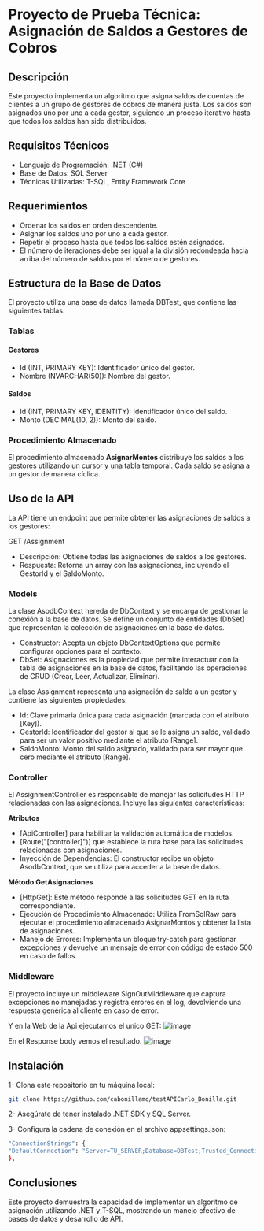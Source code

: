 # Proyecto de Prueba Técnica: Asignación de Saldos a Gestores de Cobros

## Descripción
Este proyecto implementa un algoritmo que asigna saldos de cuentas de clientes a un grupo de gestores de cobros de manera justa. Los saldos son asignados uno por uno a cada gestor, siguiendo un proceso iterativo hasta que todos los saldos han sido distribuidos.

## Requisitos Técnicos
- Lenguaje de Programación: .NET (C#)
- Base de Datos: SQL Server
- Técnicas Utilizadas: T-SQL, Entity Framework Core

## Requerimientos
- Ordenar los saldos en orden descendente.
- Asignar los saldos uno por uno a cada gestor.
- Repetir el proceso hasta que todos los saldos estén asignados.
- El número de iteraciones debe ser igual a la división redondeada hacia arriba del número de saldos por el número de gestores.

## Estructura de la Base de Datos
El proyecto utiliza una base de datos llamada DBTest, que contiene las siguientes tablas:

### Tablas
#### Gestores

- Id (INT, PRIMARY KEY): Identificador único del gestor.
- Nombre (NVARCHAR(50)): Nombre del gestor.

#### Saldos

- Id (INT, PRIMARY KEY, IDENTITY): Identificador único del saldo.
- Monto (DECIMAL(10, 2)): Monto del saldo.

### Procedimiento Almacenado
El procedimiento almacenado **AsignarMontos** distribuye los saldos a los gestores utilizando un cursor y una tabla temporal. Cada saldo se asigna a un gestor de manera cíclica.

## Uso de la API

La API tiene un endpoint que permite obtener las asignaciones de saldos a los gestores:

GET /Assignment
- Descripción: Obtiene todas las asignaciones de saldos a los gestores.
- Respuesta: Retorna un array con las asignaciones, incluyendo el GestorId y el SaldoMonto.

### Models

La clase AsodbContext hereda de DbContext y se encarga de gestionar la conexión a la base de datos. Se define un conjunto de entidades (DbSet<Assignment>) que representan la colección de asignaciones en la base de datos.

- Constructor: Acepta un objeto DbContextOptions<AsodbContext> que permite configurar opciones para el contexto.
- DbSet: Asignaciones es la propiedad que permite interactuar con la tabla de asignaciones en la base de datos, facilitando las operaciones de CRUD (Crear, Leer, Actualizar, Eliminar).
   
La clase Assignment representa una asignación de saldo a un gestor y contiene las siguientes propiedades:

- Id: Clave primaria única para cada asignación (marcada con el atributo [Key]).
- GestorId: Identificador del gestor al que se le asigna un saldo, validado para ser un valor positivo mediante el atributo [Range].
- SaldoMonto: Monto del saldo asignado, validado para ser mayor que cero mediante el atributo [Range].

### Controller

El AssignmentController es responsable de manejar las solicitudes HTTP relacionadas con las asignaciones. Incluye las siguientes características:

**Atributos**
- [ApiController] para habilitar la validación automática de modelos.
- [Route("[controller]")] que establece la ruta base para las solicitudes relacionadas con asignaciones.
- Inyección de Dependencias: El constructor recibe un objeto AsodbContext, que se utiliza para acceder a la base de datos.

**Método GetAsignaciones**

- [HttpGet]: Este método responde a las solicitudes GET en la ruta correspondiente.
- Ejecución de Procedimiento Almacenado: Utiliza FromSqlRaw para ejecutar el procedimiento almacenado AsignarMontos y obtener la lista de asignaciones.
- Manejo de Errores: Implementa un bloque try-catch para gestionar excepciones y devuelve un mensaje de error con código de estado 500 en caso de fallos.


### Middleware
El proyecto incluye un middleware SignOutMiddleware que captura excepciones no manejadas y registra errores en el log, devolviendo una respuesta genérica al cliente en caso de error.

Y en la Web de la Api ejecutamos el unico GET:
![image](https://github.com/user-attachments/assets/7badb4bd-429a-4b42-9c88-8dd7b388ca53)



En el Response body vemos el resultado.
![image](https://github.com/user-attachments/assets/b4cb0c9a-d691-4bd8-919f-b2cf19ac20e1)

## Instalación

1- Clona este repositorio en tu máquina local:
  ```bash
  git clone https://github.com/cabonillamo/testAPICarlo_Bonilla.git
   ```
2- Asegúrate de tener instalado .NET SDK y SQL Server.

3- Configura la cadena de conexión en el archivo appsettings.json:
  ```bash
"ConnectionStrings": {
  "DefaultConnection": "Server=TU_SERVER;Database=DBTest;Trusted_Connection=True;TrustServerCertificate=True;MultipleActiveResultSets=true"
},
   ```

## Conclusiones
Este proyecto demuestra la capacidad de implementar un algoritmo de asignación utilizando .NET y T-SQL, mostrando un manejo efectivo de bases de datos y desarrollo de API.
